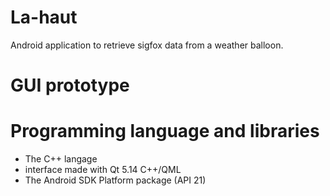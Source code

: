 # La-haut

Android application to retrieve sigfox data from a weather balloon.

# GUI prototype
<imag src="https://user-images.githubusercontent.com/33329690/75548862-7ec42280-5a2e-11ea-826f-84c10745e22c.jpg" width="400">
<imag src="https://user-images.githubusercontent.com/33329690/75548862-7ec42280-5a2e-11ea-826f-84c10745e22c.jpg" width="50">

# Programming language and libraries
- The C++ langage
- interface made with Qt 5.14 C++/QML
- The Android SDK Platform package (API 21)
